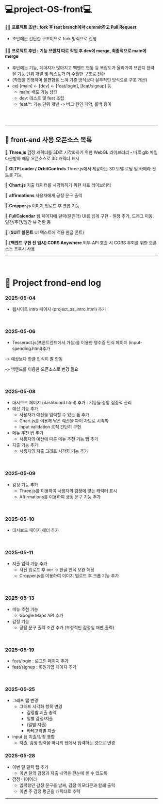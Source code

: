 # 💻project-OS-front💻
#### 👩‍💻 프로젝트 초반 : fork 후 test branch에서 commit하고 Pull Request
- 초반에는 간단한 구조이므로 fork 방식으로 진행
  
#### 👩‍💻 프로젝트 후반 : 기능 브랜치 따로 작업 후 dev에 merge, 최종적으로 main에 merge
- 후반에는 기능, 페이지가 많아지고 백엔드 연동 등 복잡도가 올라가여 브랜치 전략을 기능 단위 개발 및 테스트가 더 수월한 구조로 전환
- (작업을 진행하며 불편함을 느껴 기존 방식보다 실무적인 방식으로 구조 개선)
- ex)  [main] ← [dev] ← [feat/login], [feat/signup] 등 
  - main: 배포 가능 상태
  - dev: 테스트 및 feat 조립
  - feat/*: 기능 단위 개발 -> 버그 원인 파악, 롤백 용이

<br><br>

---


## 📎 front-end 사용 오픈소스 목록 

🔖 **Three.js** 감정 캐릭터를 3D로 시각화하기 위한 WebGL 라이브러리 - 따로 glb 파일 다운받아 해당 오픈소스로 3D 캐릭터 표시

🔖 **GLTFLoader / OrbitControls** Three.js에서 제공하는 3D 모델 로딩 및 카메라 컨트롤 기능

🔖 **Chart.js** 지출 데이터를 시각화하기 위한 차트 라이브러리

🔖 **affirmations** 사용자에게 긍정 문구 출력

🔖 **Cropper.js** 이미지 업로드 후 크롭 기능

🔖 **FullCalendar** 웹 페이지에 달력(캘린더) UI를 쉽게 구현 - 일정 추가, 드래그 이동, 일간/주간/월간 뷰 전환 등

🔖 (**SUIT 웹폰트** UI 텍스트에 적용 한글 폰트)

🔖 **[백엔드 구현 전 임시] CORS Anywhere** 외부 API 호출 시 CORS 우회를 위한 오픈소스 프록시 사용


---
<br>

# 📝 Project frond-end log 
### 2025-05-04
- 웹사이트 intro 페이지 (project_os_intro.html) 추가
<br>

### 2025-05-06 
- Tesseract.js(프론트엔드에서 가능)를 이용한 영수증 인식 페이지 (input-spending.html)추가

-> 예상보다 한글 인식이 잘 안됨

-> 백엔드를 이용한 오픈소스로 변경 필요

<br>

### 2025-05-08
- 대시보드 페이지 (dashboard.html) 추가 : 기능들 중앙 집중적 관리
- 예산 기능 추가
  - 사용자가 예산을 입력할 수 있는 폼 추가
  - Chart.js를 이용해 남은 예산을 파이 차트로 시각화
  - input validation 로직 간단히 구현
- 메뉴 추천 탭 추가
  - 사용자의 예산에 따른 메뉴 추천 기능 탭 추가
- 지출 기능 추가
  - 사용자의 지출 그래프 시각화 기능 추가

<br>


### 2025-05-09
- 감정 기능 추가
  - Three.js를 이용하여 사용자의 감정에 맞는 캐릭터 표시
  - Affirmations를 이용하여 긍정 문구 기능 추가


<br>


### 2025-05-10
- 대시보드 페이지 헤더 추가

<br>


### 2025-05-11
- 지출 입력 기능 추가
  - 사진 업로드 후 ocr -> 한글 인식 보완 예정
  - Cropper.js를 이용하여 이미지 업로드 후 크롭 기능 추가

<br>

### 2025-05-13
- 메뉴 추천 기능
  - Google Maps API 추가
- 감정 기능
  - 긍정 문구 출력 조건 추가 (부정적인 감정일 때만 출력)
 
<br>

### 2025-05-19
- feat/login : 로그인 페이지 추가
- feat/signup : 회원가입 페이지 추가

<br>

### 2025-05-25
- 그래프 탭 변경
  - 그래프 시각화 항목 변경
    - 감정별 지출 총액
    - 일별 감정/지출
    - (일별 지출)
    - 카테고리별 지출
- input 탭 지출/감정 통합
  - 지출, 감정 입력을 하나의 탭에서 입력하는 것으로 변경
 


### 2025-05-28
- 이번 달 달력 탭 추가
  - 이번 달의 감정과 지출 내역을 한눈에 볼 수 있도록
- 감정 다이어리
  - 입력했던 감정 문구를 날짜, 감정 이모티콘과 함께 출력
  - 이번 주 감정 평균을 캐릭터로 추력
  
---





